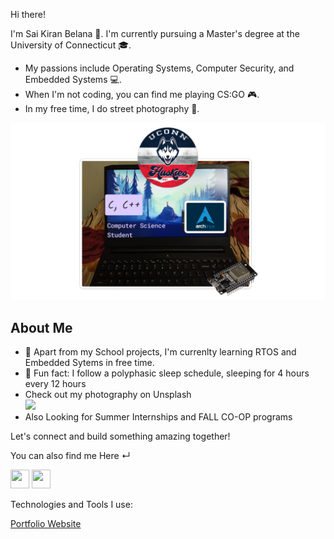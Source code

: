 Hi there! 

I'm Sai Kiran Belana 👋. I'm currently pursuing a Master's degree at the University of Connecticut 🎓. 

- My passions include Operating Systems, Computer Security, and Embedded Systems  💻. 
- When I'm not coding, you can find me playing CS:GO 🎮. 
- In my free time, I do street photography 📸.


![overview](./overview.png)

## About Me

- 🔭 Apart from my School projects, I'm currenlty learning RTOS and Embedded Sytems in free time.
- 🌟 Fun fact: I follow a polyphasic sleep schedule, sleeping for 4 hours every 12 hours
- Check out my photography on Unsplash <br />
<a href="https://unsplash.com/@belanasaikiran" target="_blank"> <img 
 width="100px" src="https://unsplash.com/blog/content/images/max/2560/1-vQ5EsgnJkANWb5fktHPwnw.jpeg" /></a>
- Also Looking for Summer Internships and FALL CO-OP programs

Let's connect and build something amazing together!


You can also find me Here ↵

<a href="https://www.linkedin.com/in/belanasaikiran"><img height="30px" width="30px" src="https://upload.wikimedia.org/wikipedia/commons/thumb/c/ca/LinkedIn_logo_initials.png/800px-LinkedIn_logo_initials.png"/></a>
<a href="https://www.instagram.com/copycharming/?hl=en"><img height="30px" width="30px" src="https://www.omnicoreagency.com/wp-content/uploads/2018/09/Instagram-Logo-PNG-2018.png.webp"/></a>
</br>

Technologies and Tools I use: 



<a href="https://belanasaikiran.github.io" target="blank" > Portfolio Website </a> 







